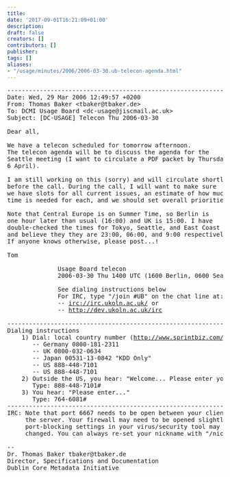```yaml
---
title: 
date: '2017-09-01T16:21:09+01:00'
description: 
draft: false
creators: []
contributors: []
publisher: 
tags: []
aliases:
- "/usage/minutes/2006/2006-03-30.ub-telecon-agenda.html"
---
```


<pre>
----------------------------------------------------------------------
Date: Wed, 29 Mar 2006 12:49:57 +0200
From: Thomas Baker &lt;tbaker@tbaker.de&gt;
To: DCMI Usage Board &lt;dc-usage@jiscmail.ac.uk&gt;
Subject: [DC-USAGE] Telecon Thu 2006-03-30

Dear all,

We have a telecon scheduled for tomorrow afternoon.
The telecon agenda will be to discuss the agenda for the
Seattle meeting (I want to circulate a PDF packet by Thursday,
6 April).

I am still working on this (sorry) and will circulate shortly
before the call. During the call, I will want to make sure
we have slots for all current issues, an estimate of how much
time is needed for each, and we should set overall priorities.

Note that Central Europe is on Summer Time, so Berlin is
one hour later than usual (16:00) and UK is 15:00. I have
double-checked the times for Tokyo, Seattle, and East Coast
and believe they they are 23:00, 06:00, and 9:00 respectively.
If anyone knows otherwise, please post...!

Tom

              Usage Board telecon 
              2006-03-30 Thu 1400 UTC (1600 Berlin, 0600 Seattle, 2300 Tokyo)

              See dialing instructions below
              For IRC, type "/join #UB" on the chat line at:
              -- <a href="irc://irc.ukoln.ac.uk/">irc://irc.ukoln.ac.uk/</a> or
              -- <a href="http://dev.ukoln.ac.uk/irc">http://dev.ukoln.ac.uk/irc</a>

----------------------------------------------------------------------
Dialing instructions
    1) Dial: local country number (<a href="http://www.sprintbiz.com/intlaudio">http://www.sprintbiz.com/intlaudio</a>)
       -- Germany 0800-181-2311
       -- UK 0800-032-0634
       -- Japan 00531-13-0842 "KDD Only"
       -- US 888-448-7101
       -- US 888-448-7101
    2) Outside the US, you hear: "Welcome... Please enter your 10-digit..."
       Type: 888-448-7101#
    3) You hear: "Please enter..."
       Type: 764-6081#
----------------------------------------------------------------------
IRC: Note that port 6667 needs to be open between your client and
     the server. Your firewall may need to be opened slightly and/or
     port-blocking settings in your virus/security tool may need to be
     changed. You can always re-set your nickname with "/nick YourName".

-- 
Dr. Thomas Baker tbaker@tbaker.de
Director, Specifications and Documentation
Dublin Core Metadata Initiative

</pre>
